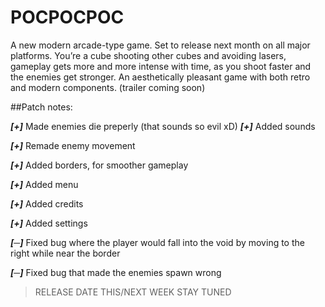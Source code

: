 # POCPOCPOC

  A new modern arcade-type game. Set to release next month on all major platforms. You’re a cube shooting other cubes and avoiding lasers, gameplay gets more and more intense with time, as you shoot faster and the enemies get stronger. An aesthetically pleasant game with both retro and modern components. (trailer coming soon)
  
##Patch notes:

***[+]*** Made enemies die preperly (that sounds so evil xD)
***[+]*** Added sounds

***[+]*** Remade enemy movement

***[+]*** Added borders, for smoother gameplay

***[+]*** Added menu

***[+]*** Added credits

***[+]*** Added settings

***[─]*** Fixed bug where the player would fall into the void by moving to the right while near the border

***[─]*** Fixed bug that made the enemies spawn wrong

> RELEASE DATE  THIS/NEXT WEEK STAY TUNED

